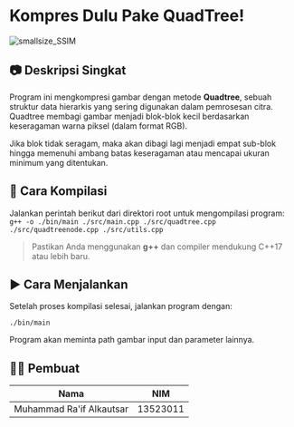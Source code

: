 # Kompres Dulu Pake QuadTree!

![smallsize_SSIM](https://github.com/user-attachments/assets/f8c2571a-b57f-41d9-af80-95c202b5b64e)

## 📷 Deskripsi Singkat

Program ini mengkompresi gambar dengan metode **Quadtree**, sebuah struktur data hierarkis yang sering digunakan dalam pemrosesan citra. Quadtree membagi gambar menjadi blok-blok kecil berdasarkan keseragaman warna piksel (dalam format RGB). 

Jika blok tidak seragam, maka akan dibagi lagi menjadi empat sub-blok hingga memenuhi ambang batas keseragaman atau mencapai ukuran minimum yang ditentukan.

## 🔧 Cara Kompilasi

Jalankan perintah berikut dari direktori root untuk mengompilasi program:
``` g++ -o ./bin/main ./src/main.cpp ./src/quadtree.cpp ./src/quadtreenode.cpp ./src/utils.cpp ```
> Pastikan Anda menggunakan **g++** dan compiler mendukung C++17 atau lebih baru.
> 
## ▶️ Cara Menjalankan

Setelah proses kompilasi selesai, jalankan program dengan:

``` ./bin/main ```

Program akan meminta path gambar input dan parameter lainnya.

## 👨‍💻 Pembuat

| Nama                     | NIM       |
|--------------------------|-----------|
| Muhammad Ra'if Alkautsar | 13523011  |

